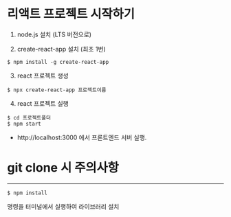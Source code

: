 # 리액트 프로젝트 시작하기

1. node.js 설치 (LTS 버전으로)

2. create-react-app 설치 (최초 1번)
```
$ npm install -g create-react-app
```

3. react 프로젝트 생성
```
$ npx create-react-app 프로젝트이름
```

4. react 프로젝트 실행
```
$ cd 프로젝트폴더
$ npm start
```

- http://localhost:3000 에서 프론트엔드 서버 실행.

# git clone 시 주의사항
---
```
$ npm install
```
명령을 터미널에서 실행하여 라이브러리 설치